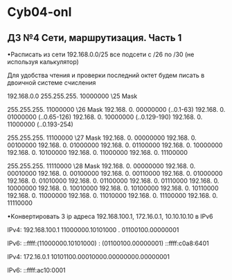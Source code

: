 
# Cyb04-onl

## ДЗ №4 Сети, маршрутизация. Часть 1

•Расписать из сети 192.168.0.0/25 все подсети с /26 по /30 (не используя калькулятор)

Для удобства чтения и проверки последний октет будем писать в двоичной системе счисления

192.168.0.0
255.255.255. 10000000  \25 Mask

255.255.255. 11000000  \26  Mask
192.168.  0. 00000000  (..0.1-63)
192.168.  0. 01000000  (..0.65-126)
192.168.  0. 10000000  (..0.129-190)
192.168.  0. 11000000  (..0.193-254)

255.255.255. 11100000  \27 Mask
192.168.  0. 00000000
192.168.  0. 00100000
192.168.  0. 01000000
192.168.  0. 01100000
192.168.  0. 10000000
192.168.  0. 10100000
192.168.  0. 11000000
192.168.  0. 11100000

255.255.255. 11110000  \28 Mask
192.168.  0. 00000000
192.168.  0. 00010000
192.168.  0. 00100000
192.168.  0. 00110000
192.168.  0. 01000000
192.168.  0. 01010000
192.168.  0. 01100000
192.168.  0. 01110000
192.168.  0. 10000000
192.168.  0. 10010000
192.168.  0. 10100000
192.168.  0. 10110000
192.168.  0. 11000000
192.168.  0. 11010000
192.168.  0. 11100000
192.168.  0. 11110000

•Kонвертировать 3 ip адреса 192.168.100.1, 172.16.0.1, 10.10.10.10 в IPv6

IPv4:
192.168.100.1
11000000.10101000 . 01100100.00000001

IPv6:
::ffff:(11000000.10101000) : (01100100.00000001)
::ffff:c0a8:6401

IPv4:
172.16.0.1
10101100.00010000.00000000.00000001

IPv6:
::ffff:ac10:0001


